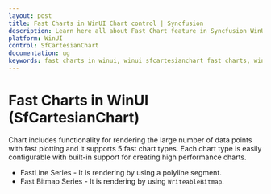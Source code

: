 ```yaml
---
layout: post
title: Fast Charts in WinUI Chart control | Syncfusion
description: Learn here all about Fast Chart feature in Syncfusion WinUI Chart (SfCartesianChart) control and how to configure easily with high performance charts.
platform: WinUI
control: SfCartesianChart
documentation: ug
keywords: fast charts in winui, winui sfcartesianchart fast charts, winui fast charts customization, syncfusion winui fast charts, winui sfcartesianchart fast charts configuration.
---
```


# Fast Charts in WinUI (SfCartesianChart)

Chart includes functionality for rendering the large number of data points with fast plotting and it supports 5 fast chart types. Each chart type is easily configurable with built-in support for creating high performance charts.

* FastLine Series -  It is rendering by using a polyline segment.
* Fast Bitmap Series - It is rendering by using `WriteableBitmap`.
